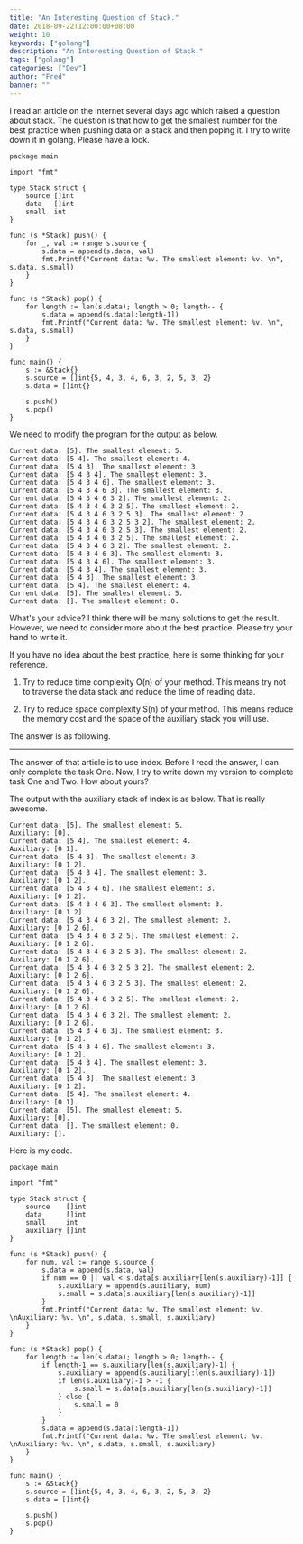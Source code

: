 ```yaml
---
title: "An Interesting Question of Stack."
date: 2018-09-22T12:00:00+08:00
weight: 10
keywords: ["golang"]
description: "An Interesting Question of Stack."
tags: ["golang"]
categories: ["Dev"]
author: "Fred"
banner: ""
---
```


I read an article on the internet several days ago which raised a question about stack. The question is that how to get the smallest number for the best practice when pushing data on a stack and then poping it. I try to write down it in golang. Please have a look.

```
package main

import "fmt"

type Stack struct {
	source []int
	data   []int
	small  int
}

func (s *Stack) push() {
	for _, val := range s.source {
		s.data = append(s.data, val)
		fmt.Printf("Current data: %v. The smallest element: %v. \n", s.data, s.small)
	}
}

func (s *Stack) pop() {
	for length := len(s.data); length > 0; length-- {
		s.data = append(s.data[:length-1])
		fmt.Printf("Current data: %v. The smallest element: %v. \n", s.data, s.small)
	}
}

func main() {
	s := &Stack{}
	s.source = []int{5, 4, 3, 4, 6, 3, 2, 5, 3, 2}
	s.data = []int{}

	s.push()
	s.pop()
}
```
We need to modify the program for the output as below.
```
Current data: [5]. The smallest element: 5.
Current data: [5 4]. The smallest element: 4.
Current data: [5 4 3]. The smallest element: 3.
Current data: [5 4 3 4]. The smallest element: 3.
Current data: [5 4 3 4 6]. The smallest element: 3.
Current data: [5 4 3 4 6 3]. The smallest element: 3.
Current data: [5 4 3 4 6 3 2]. The smallest element: 2.
Current data: [5 4 3 4 6 3 2 5]. The smallest element: 2.
Current data: [5 4 3 4 6 3 2 5 3]. The smallest element: 2.
Current data: [5 4 3 4 6 3 2 5 3 2]. The smallest element: 2.
Current data: [5 4 3 4 6 3 2 5 3]. The smallest element: 2.
Current data: [5 4 3 4 6 3 2 5]. The smallest element: 2.
Current data: [5 4 3 4 6 3 2]. The smallest element: 2.
Current data: [5 4 3 4 6 3]. The smallest element: 3.
Current data: [5 4 3 4 6]. The smallest element: 3.
Current data: [5 4 3 4]. The smallest element: 3.
Current data: [5 4 3]. The smallest element: 3.
Current data: [5 4]. The smallest element: 4.
Current data: [5]. The smallest element: 5.
Current data: []. The smallest element: 0.
```
What's your advice? I think there will be many solutions to get the result. However, we need to consider more about the best practice. Please try your hand to write it.

If you have no idea about the best practice, here is some thinking for your reference.

1. Try to reduce time complexity O(n) of your method. This means try not to traverse the data stack and reduce the time of reading data.

2. Try to reduce space complexity S(n) of your method. This means reduce the memory cost and the space of the auxiliary stack you will use.

The answer is as following.
***
The answer of that article is to use index. Before I read the answer, I can only complete the task One. Now, I try to write down my version to complete task One and Two. How about yours?

The output with the auxiliary stack of index is as below. That is really awesome.
```
Current data: [5]. The smallest element: 5.
Auxiliary: [0].
Current data: [5 4]. The smallest element: 4.
Auxiliary: [0 1].
Current data: [5 4 3]. The smallest element: 3.
Auxiliary: [0 1 2].
Current data: [5 4 3 4]. The smallest element: 3.
Auxiliary: [0 1 2].
Current data: [5 4 3 4 6]. The smallest element: 3.
Auxiliary: [0 1 2].
Current data: [5 4 3 4 6 3]. The smallest element: 3.
Auxiliary: [0 1 2].
Current data: [5 4 3 4 6 3 2]. The smallest element: 2.
Auxiliary: [0 1 2 6].
Current data: [5 4 3 4 6 3 2 5]. The smallest element: 2.
Auxiliary: [0 1 2 6].
Current data: [5 4 3 4 6 3 2 5 3]. The smallest element: 2.
Auxiliary: [0 1 2 6].
Current data: [5 4 3 4 6 3 2 5 3 2]. The smallest element: 2.
Auxiliary: [0 1 2 6].
Current data: [5 4 3 4 6 3 2 5 3]. The smallest element: 2.
Auxiliary: [0 1 2 6].
Current data: [5 4 3 4 6 3 2 5]. The smallest element: 2.
Auxiliary: [0 1 2 6].
Current data: [5 4 3 4 6 3 2]. The smallest element: 2.
Auxiliary: [0 1 2 6].
Current data: [5 4 3 4 6 3]. The smallest element: 3.
Auxiliary: [0 1 2].
Current data: [5 4 3 4 6]. The smallest element: 3.
Auxiliary: [0 1 2].
Current data: [5 4 3 4]. The smallest element: 3.
Auxiliary: [0 1 2].
Current data: [5 4 3]. The smallest element: 3.
Auxiliary: [0 1 2].
Current data: [5 4]. The smallest element: 4.
Auxiliary: [0 1].
Current data: [5]. The smallest element: 5.
Auxiliary: [0].
Current data: []. The smallest element: 0.
Auxiliary: [].
```

Here is my code.
```
package main

import "fmt"

type Stack struct {
	source    []int
	data      []int
	small     int
	auxiliary []int
}

func (s *Stack) push() {
	for num, val := range s.source {
		s.data = append(s.data, val)
		if num == 0 || val < s.data[s.auxiliary[len(s.auxiliary)-1]] {
			s.auxiliary = append(s.auxiliary, num)
			s.small = s.data[s.auxiliary[len(s.auxiliary)-1]]
		}
		fmt.Printf("Current data: %v. The smallest element: %v. \nAuxiliary: %v. \n", s.data, s.small, s.auxiliary)
	}
}

func (s *Stack) pop() {
	for length := len(s.data); length > 0; length-- {
		if length-1 == s.auxiliary[len(s.auxiliary)-1] {
			s.auxiliary = append(s.auxiliary[:len(s.auxiliary)-1])
			if len(s.auxiliary)-1 > -1 {
				s.small = s.data[s.auxiliary[len(s.auxiliary)-1]]
			} else {
				s.small = 0
			}
		}
		s.data = append(s.data[:length-1])
		fmt.Printf("Current data: %v. The smallest element: %v. \nAuxiliary: %v. \n", s.data, s.small, s.auxiliary)
	}
}

func main() {
	s := &Stack{}
	s.source = []int{5, 4, 3, 4, 6, 3, 2, 5, 3, 2}
	s.data = []int{}

	s.push()
	s.pop()
}
```
